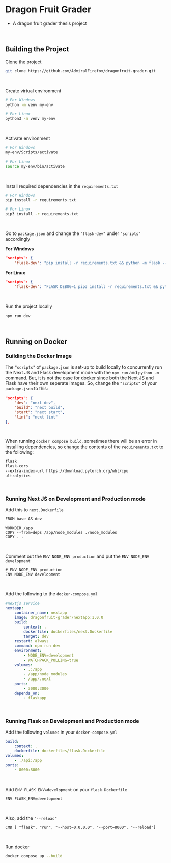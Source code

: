# Dragon Fruit Grader

- A dragon fruit grader thesis project

<br />

## Building the Project

Clone the project
```bash
git clone https://github.com/AdmiralFirefox/dragonfruit-grader.git
```

<br />

Create virtual environment
```bash
# For Windows
python -m venv my-env

# For Linux
python3 -m venv my-env
```

<br />

Activate environment
```bash
# For Windows
my-env/Scripts/activate

# For Linux
source my-env/bin/activate
```

<br />

Install required dependencies in the `requirements.txt`
```bash
# For Windows
pip install -r requirements.txt

# For Linux
pip3 install -r requirements.txt
```

<br />

Go to `package.json` and change the `"flask-dev"` under `"scripts"` accordingly

**For Windows**
```JSON
"scripts": {
    "flask-dev": "pip install -r requirements.txt && python -m flask --app api/index run -p 8000 --reload",
```

**For Linux**
```JSON
"scripts": {
    "flask-dev": "FLASK_DEBUG=1 pip3 install -r requirements.txt && python3 -m flask --app api/index run -p 8000 --reload",
```

<br />

Run the project locally
```bash
npm run dev
```

<br />

## Running on Docker

### Building the Docker Image

The `"scripts"` of `package.json` is set-up to build locally to concurrently run the Next JS and Flask development mode with the `npm run` and `python -m` command. But, it is not the case for docker since both the Next JS and Flask have their own seperate images. So, change the `"scripts"` of your `package.json` to this:
```JSON
"scripts": {
    "dev": "next dev",
    "build": "next build",
    "start": "next start",
    "lint": "next lint"
},
```

<br />

When running `docker compose build`, sometimes there will be an error in installing dependencies, so change the contents of the `requirements.txt` to the following:
```bash
flask 
flask-cors
--extra-index-url https://download.pytorch.org/whl/cpu
ultralytics
```

<br />

### Running Next JS on Development and Production mode

Add this to `next.Dockerfile`
```Docker
FROM base AS dev

WORKDIR /app
COPY --from=deps /app/node_modules ./node_modules
COPY . .
```

<br />

Comment out the `ENV NODE_ENV production` and put the `ENV NODE_ENV development`
```Docker
# ENV NODE_ENV production
ENV NODE_ENV development
```

<br />

Add the following to the `docker-compose.yml`

```yaml
#nextjs service
nextapp:
    container_name: nextapp
    image: dragonfruit-grader/nextapp:1.0.0
    build:
        context: .
        dockerfile: dockerfiles/next.Dockerfile
        target: dev
    restart: always
    command: npm run dev
    environment:
        - NODE_ENV=development
        - WATCHPACK_POLLING=true
    volumes:
        - .:/app
        - /app/node_modules
        - /app/.next
    ports:
        - 3000:3000
    depends_on:
        - flaskapp
```

<br />

### Running Flask on Development and Production mode

Add the following `volumes` in your `docker-compose.yml`

```yaml
build:
    context: .
    dockerfile: dockerfiles/flask.Dockerfile
volumes:
    - ./api:/app
ports:
    - 8000:8000
```

<br />

Add `ENV FLASK_ENV=development` on your `flask.Dockerfile`

```Docker
ENV FLASK_ENV=development 
```

<br />

Also, add the `"--reload"`

```Docker
CMD [ "flask", "run", "--host=0.0.0.0", "--port=8000", "--reload"]
```

<br />

Run docker
```bash
docker compose up --build
```


